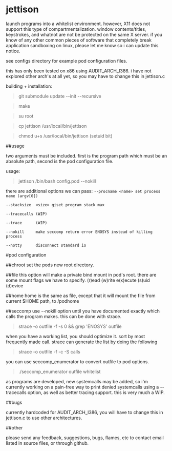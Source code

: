 # jettison
launch programs into a whitelist environment. however, X11 does not support
this type of compartmentalization. window contents/titles, keystrokes,
and whatnot are not be protected on the same X server. if you know of any
other common pieces of software that completely break application sandboxing
on linux, please let me know so i can update this notice.

see configs directory for example pod configuration files.

this has only been tested on x86 using AUDIT_ARCH_I386. i have not explored
other arch's at all yet, so you may have to change this in jettison.c

building + installation:
> git submodule update --init --recursive

> make

> su root

> cp jettison /usr/local/bin/jettison

> chmod u+s /usr/local/bin/jettison (setuid bit)


##usage

two arguments must be included. first is the program path which must be
an absolute path,  second is the pod configuration file.

usage:
> jettison /bin/bash config.pod --nokill

there are additional options we can pass:
`--procname <name> set process name (argv[0])`

`--stacksize  <size> giset program stack max`

`--tracecalls (WIP)`

`--trace      (WIP)`

`--nokill     make seccomp return error ENOSYS instead of killing process`

`--notty      disconnect standard io`


#pod configuration

##chroot
set the pods new root directory.

##file
this option will make a private bind mount in pod's root.
there are some mount flags we have to specify.
(r)ead (w)rite e(x)ecute (s)uid (d)evice

##home
home is the same as file, except that it will mount the file from current
$HOME path, to <podroot>/podhome

##seccomp
use --nokill option until you have documented exactly which calls the
program makes.  this can be done with strace.

>strace -o outfile -f -s 0 && grep 'ENOSYS' outfile

when you have a working list, you should optimize it. sort by most
frequently made call. strace can generate the list by doing the following

>strace -o outfile -f -c -S calls

you can use seccomp_enumerator to convert outfile to pod options.

>./seccomp_enumerator outfile whitelist

as programs are developed, new systemcalls may be added, so i'm currently
working on a pain-free way to print denied systemcalls using a --tracecalls
option, as well as better tracing support. this is very much a WIP.

##bugs

currently hardcoded for AUDIT_ARCH_I386, you will have to change
this in jettison.c to use other architectures.

##other

please send any feedback, suggestions, bugs, flames, etc
to contact email listed in source files, or through github.

